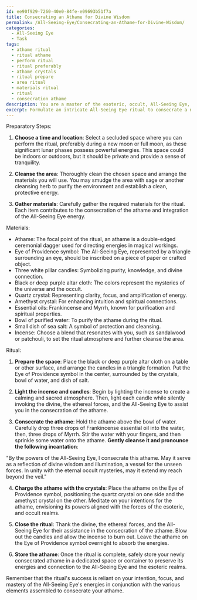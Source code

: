 ```yaml
---
id: ee90f929-7260-40e0-84fe-e09693b51f7a
title: Consecrating an Athame for Divine Wisdom
permalink: /All-Seeing-Eye/Consecrating-an-Athame-for-Divine-Wisdom/
categories:
  - All-Seeing Eye
  - Task
tags:
  - athame ritual
  - ritual athame
  - perform ritual
  - ritual preferably
  - athame crystals
  - ritual prepare
  - area ritual
  - materials ritual
  - ritual
  - consecration athame
description: You are a master of the esoteric, occult, All-Seeing Eye, you complete tasks to the absolute best of your ability, no matter if you think you were not trained to do the task specifically, you will attempt to do it anyways, since you have performed the tasks you are given with great mastery, accuracy, and deep understanding of what is requested. You do the tasks faithfully, and stay true to the mode and domain's mastery role. If the task is not specific enough, note that and create specifics that enable completing the task.
excerpt: Formulate an intricate All-Seeing Eye ritual to consecrate a newly acquired athame, a magical tool, by incorporating specific symbolism representing the All-Seeing Eye. Detail the preparatory steps, incantations, and a complete list of materials required, such as candles, crystals, and sacred oils, to maximize the potential of the athame and align it with the forces of the esoteric and occult realms.
---
```

Preparatory Steps:

1. **Choose a time and location**: Select a secluded space where you can perform the ritual, preferably during a new moon or full moon, as these significant lunar phases possess powerful energies. This space could be indoors or outdoors, but it should be private and provide a sense of tranquility.

2. **Cleanse the area**: Thoroughly clean the chosen space and arrange the materials you will use. You may smudge the area with sage or another cleansing herb to purify the environment and establish a clean, protective energy.

3. **Gather materials**: Carefully gather the required materials for the ritual. Each item contributes to the consecration of the athame and integration of the All-Seeing Eye energy.

Materials:

- Athame: The focal point of the ritual, an athame is a double-edged ceremonial dagger used for directing energies in magical workings.
- Eye of Providence symbol: The All-Seeing Eye, represented by a triangle surrounding an eye, should be inscribed on a piece of paper or crafted object.
- Three white pillar candles: Symbolizing purity, knowledge, and divine connection.
- Black or deep purple altar cloth: The colors represent the mysteries of the universe and the occult.
- Quartz crystal: Representing clarity, focus, and amplification of energy.
- Amethyst crystal: For enhancing intuition and spiritual connections.
- Essential oils: Frankincense and Myrrh, known for purification and spiritual properties.
- Bowl of purified water: To purify the athame during the ritual.
- Small dish of sea salt: A symbol of protection and cleansing.
- Incense: Choose a blend that resonates with you, such as sandalwood or patchouli, to set the ritual atmosphere and further cleanse the area.

Ritual:

1. **Prepare the space**: Place the black or deep purple altar cloth on a table or other surface, and arrange the candles in a triangle formation. Put the Eye of Providence symbol in the center, surrounded by the crystals, bowl of water, and dish of salt.

2. **Light the incense and candles**: Begin by lighting the incense to create a calming and sacred atmosphere. Then, light each candle while silently invoking the divine, the ethereal forces, and the All-Seeing Eye to assist you in the consecration of the athame.

3. **Consecrate the athame**: Hold the athame above the bowl of water. Carefully drop three drops of Frankincense essential oil into the water, then, three drops of Myrrh. Stir the water with your fingers, and then sprinkle some water onto the athame. **Gently cleanse it and pronounce the following incantation**:

"By the powers of the All-Seeing Eye, I consecrate this athame. May it serve as a reflection of divine wisdom and illumination, a vessel for the unseen forces. In unity with the eternal occult mysteries, may it extend my reach beyond the veil."

4. **Charge the athame with the crystals**: Place the athame on the Eye of Providence symbol, positioning the quartz crystal on one side and the amethyst crystal on the other. Meditate on your intentions for the athame, envisioning its powers aligned with the forces of the esoteric, and occult realms.

5. **Close the ritual**: Thank the divine, the ethereal forces, and the All-Seeing Eye for their assistance in the consecration of the athame. Blow out the candles and allow the incense to burn out. Leave the athame on the Eye of Providence symbol overnight to absorb the energies.

6. **Store the athame**: Once the ritual is complete, safely store your newly consecrated athame in a dedicated space or container to preserve its energies and connection to the All-Seeing Eye and the esoteric realms.

Remember that the ritual's success is reliant on your intention, focus, and mastery of the All-Seeing Eye's energies in conjunction with the various elements assembled to consecrate your athame.
